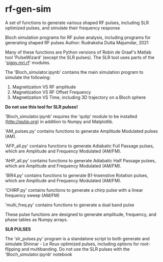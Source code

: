 # rf-gen-sim
A set of functions to generate various shaped RF pulses, including SLR optimized pulses, and simulate their frequency response

Bloch simulation programs for RF pulse analysis, including programs
for generating shaped RF pulses
Author: Rudraksha Dutta Majumdar, 2021

Many of these functions are Python versions of Robin de Graaf's Matlab tool 'PulseWizard' (except the SLR pulses).
The SLR tool uses parts of the '[sigpy.mri.rf](https://sigpy.readthedocs.io/en/latest/mri_rf.html#module-sigpy.mri.rf)' modules.

The 'Bloch_simulator.ipynb' contains the main
simulation program to simulate the following:
1. Magnetization VS RF amplitude
2. Magnetization VS RF Offset Frequency
3. Magnetization VS Time, including 3D trajectory on a Bloch sphere

**Do not use this tool for SLR pulses!**

'Bloch_simulator.ipynb' requires the 'qutip' module to be installed
(http://qutip.org) in addition to Numpy and Matplotlib.

'AM_pulses.py' contains functions to generate Amplitude Modulated pulses (AM).

'AFP_all.py' contains functions to generate Adiabatic Full Passage pulses,
which are Amplitude and Frequency Modulated (AM/FM).

'AHP_all.py' contains functions to generate Adiabatic Half Passage pulses,
which are Amplitude and Frequency Modulated (AM/FM).

'BIR4.py' contains functions to generate B1-Insenstive Rotation pulses,
which are Amplitude and Frequency Modulated (AM/FM).

'CHIRP.py' contains functions to generate a chirp pulse with a
linear frequency sweep (AM/FM)

'multi_freq.py' contains functions to generate a dual band pulse

These pulse functions are designed to generate amplitude, frequency,
and phase tables as Numpy arrays.

**SLR PULSES**

The 'slr_pulses.py' program is a standalone script to both generate and simulate 
Shinnar - Le Roux optimized pulses, including options for root-flipping and multibanding.
Do not use the SLR pulses with the 'Bloch_simulator.ipynb' notebook
